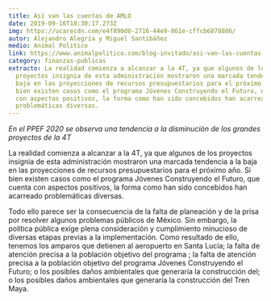 ```yaml
---
title: Así van las cuentas de AMLO
date: 2019-09-16T18:30:17.273Z
img: https://ucarecdn.com/e4f890d0-2716-44e9-861e-cffcb6878886/
autor: Alejandro Alegría y Miguel Santibáñez
medio: Animal Politico
link: https://www.animalpolitico.com/blog-invitado/asi-van-las-cuentas-de-amlo/
category: finanzas-publicas
extracto: La realidad comienza a alcanzar a la 4T, ya que algunos de los
  proyectos insignia de esta administración mostraron una marcada tendencia a la
  baja en las proyecciones de recursos presupuestarios para el próximo año. Si
  bien existen casos como el programa Jóvenes Construyendo el Futuro, que cuenta
  con aspectos positivos, la forma como han sido concebidos han acarreado
  problemáticas diversas.
---
```

*En el PPEF 2020 se observa una tendencia a la disminución de los grandes proyectos de la 4T*

La realidad comienza a alcanzar a la 4T, ya que algunos de los proyectos insignia de esta administración mostraron una marcada tendencia a la baja en las proyecciones de recursos presupuestarios para el próximo año. Si bien existen casos como el programa Jóvenes Construyendo el Futuro, que cuenta con aspectos positivos, la forma como han sido concebidos han acarreado problemáticas diversas.

Todo ello parece ser la consecuencia de la falta de planeación y de la prisa por resolver algunos problemas públicos de México. Sin embargo, la política pública exige plena consideración y cumplimiento minucioso de diversas etapas previas a la implementación. Como resultado de ello, tenemos los amparos que detienen al aeropuerto en Santa Lucía; la falta de atención precisa a la población objetivo del programa ; la falta de atención precisa a la población objetivo del programa Jóvenes Construyendo el Futuro; o los posibles daños ambientales que generaría la construcción del; o los posibles daños ambientales que generaría la construcción del Tren Maya.